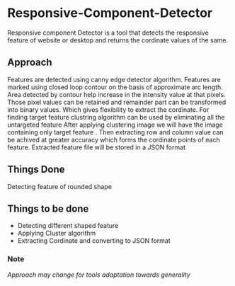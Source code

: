 # Responsive-Component-Detector
Responsive component Detector is a tool that detects the responsive feature of website or desktop and returns the cordinate values of the same.

## Approach

Features are detected using canny edge detector algorithm.
Features are marked using closed loop contour on the basis of approximate arc length.  Area detected by contour help increase in the intensity value at that pixels.
Those pixel values can be retained and remainder part can be transformed into binary values.
Which gives flexibility to extract the cordinate.  For finding target feature clustring algorithm can be used by eliminating all the untargeted feature 
After applying clustering image we will have the image containing only target feature .
Then extracting row and column value can be achived at greater accuracy which forms the cordinate points of each feature.
Extracted feature file will be stored in a JSON format

## Things Done
Detecting feature of rounded shape

## Things to be done
* Detecting different shaped feature
* Applying Cluster algorithm
* Extracting Cordinate and converting to JSON format

### Note
*Approach may change for tools adaptation towards generality*
